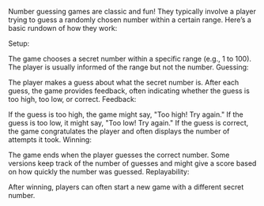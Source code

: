 Number guessing games are classic and fun! They typically involve a player trying to guess a randomly chosen number within a certain range. Here’s a basic rundown of how they work:

Setup:

The game chooses a secret number within a specific range (e.g., 1 to 100). The player is usually informed of the range but not the number. Guessing:

The player makes a guess about what the secret number is. After each guess, the game provides feedback, often indicating whether the guess is too high, too low, or correct. Feedback:

If the guess is too high, the game might say, "Too high! Try again." If the guess is too low, it might say, "Too low! Try again." If the guess is correct, the game congratulates the player and often displays the number of attempts it took. Winning:

The game ends when the player guesses the correct number. Some versions keep track of the number of guesses and might give a score based on how quickly the number was guessed. Replayability:

After winning, players can often start a new game with a different secret number.
